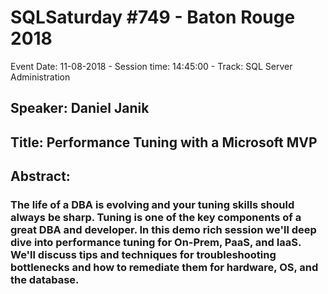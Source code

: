 # SQLSaturday #749 - Baton Rouge 2018
Event Date: 11-08-2018 - Session time: 14:45:00 - Track: SQL Server Administration
## Speaker: Daniel Janik
## Title: Performance Tuning with a Microsoft MVP
## Abstract:
### The life of a DBA is evolving and your tuning skills should always be sharp. Tuning is one of the key components of a great DBA and developer. In this demo rich session we'll deep dive into performance tuning for On-Prem, PaaS, and IaaS. We'll discuss tips and techniques for troubleshooting bottlenecks and how to remediate them for hardware, OS, and the database.
